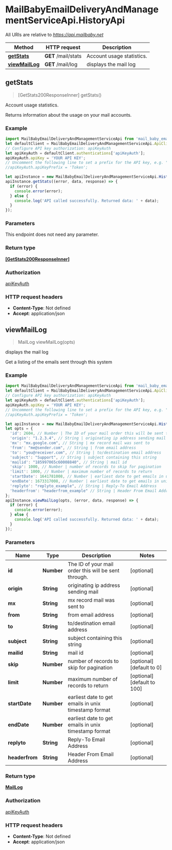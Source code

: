 # MailBabyEmailDeliveryAndManagementServiceApi.HistoryApi

All URIs are relative to *https://api.mailbaby.net*

Method | HTTP request | Description
------------- | ------------- | -------------
[**getStats**](HistoryApi.md#getStats) | **GET** /mail/stats | Account usage statistics.
[**viewMailLog**](HistoryApi.md#viewMailLog) | **GET** /mail/log | displays the mail log



## getStats

> [GetStats200ResponseInner] getStats()

Account usage statistics.

Returns information about the usage on your mail accounts.

### Example

```javascript
import MailBabyEmailDeliveryAndManagementServiceApi from 'mail_baby_email_delivery_and_management_service_api';
let defaultClient = MailBabyEmailDeliveryAndManagementServiceApi.ApiClient.instance;
// Configure API key authorization: apiKeyAuth
let apiKeyAuth = defaultClient.authentications['apiKeyAuth'];
apiKeyAuth.apiKey = 'YOUR API KEY';
// Uncomment the following line to set a prefix for the API key, e.g. "Token" (defaults to null)
//apiKeyAuth.apiKeyPrefix = 'Token';

let apiInstance = new MailBabyEmailDeliveryAndManagementServiceApi.HistoryApi();
apiInstance.getStats((error, data, response) => {
  if (error) {
    console.error(error);
  } else {
    console.log('API called successfully. Returned data: ' + data);
  }
});
```

### Parameters

This endpoint does not need any parameter.

### Return type

[**[GetStats200ResponseInner]**](GetStats200ResponseInner.md)

### Authorization

[apiKeyAuth](../README.md#apiKeyAuth)

### HTTP request headers

- **Content-Type**: Not defined
- **Accept**: application/json


## viewMailLog

> MailLog viewMailLog(opts)

displays the mail log

Get a listing of the emails sent through this system 

### Example

```javascript
import MailBabyEmailDeliveryAndManagementServiceApi from 'mail_baby_email_delivery_and_management_service_api';
let defaultClient = MailBabyEmailDeliveryAndManagementServiceApi.ApiClient.instance;
// Configure API key authorization: apiKeyAuth
let apiKeyAuth = defaultClient.authentications['apiKeyAuth'];
apiKeyAuth.apiKey = 'YOUR API KEY';
// Uncomment the following line to set a prefix for the API key, e.g. "Token" (defaults to null)
//apiKeyAuth.apiKeyPrefix = 'Token';

let apiInstance = new MailBabyEmailDeliveryAndManagementServiceApi.HistoryApi();
let opts = {
  'id': 2604, // Number | The ID of your mail order this will be sent through.
  'origin': "1.2.3.4", // String | originating ip address sending mail
  'mx': "mx.google.com", // String | mx record mail was sent to
  'from': "me@sender.com", // String | from email address
  'to': "you@receiver.com", // String | to/destination email address
  'subject': "Support", // String | subject containing this string
  'mailid': "185997065c60008840", // String | mail id
  'skip': 1000, // Number | number of records to skip for pagination
  'limit': 1000, // Number | maximum number of records to return
  'startDate': 1641781008, // Number | earliest date to get emails in unix timestamp format
  'endDate': 1673317008, // Number | earliest date to get emails in unix timestamp format
  'replyto': "replyto_example", // String | Reply-To Email Address
  'headerfrom': "headerfrom_example" // String | Header From Email Address
};
apiInstance.viewMailLog(opts, (error, data, response) => {
  if (error) {
    console.error(error);
  } else {
    console.log('API called successfully. Returned data: ' + data);
  }
});
```

### Parameters


Name | Type | Description  | Notes
------------- | ------------- | ------------- | -------------
 **id** | **Number**| The ID of your mail order this will be sent through. | [optional] 
 **origin** | **String**| originating ip address sending mail | [optional] 
 **mx** | **String**| mx record mail was sent to | [optional] 
 **from** | **String**| from email address | [optional] 
 **to** | **String**| to/destination email address | [optional] 
 **subject** | **String**| subject containing this string | [optional] 
 **mailid** | **String**| mail id | [optional] 
 **skip** | **Number**| number of records to skip for pagination | [optional] [default to 0]
 **limit** | **Number**| maximum number of records to return | [optional] [default to 100]
 **startDate** | **Number**| earliest date to get emails in unix timestamp format | [optional] 
 **endDate** | **Number**| earliest date to get emails in unix timestamp format | [optional] 
 **replyto** | **String**| Reply-To Email Address | [optional] 
 **headerfrom** | **String**| Header From Email Address | [optional] 

### Return type

[**MailLog**](MailLog.md)

### Authorization

[apiKeyAuth](../README.md#apiKeyAuth)

### HTTP request headers

- **Content-Type**: Not defined
- **Accept**: application/json


